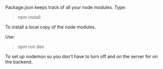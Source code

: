 Package.json keeps track of all your node modules. Type:
> npm install

To install a local copy of the node modules.

Use:
> npm run dev

To set up nodemon so you don't have to turn off and on the server for on the backend.